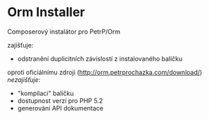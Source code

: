 
Orm Installer
=============

Composerový instalátor pro PetrP/Orm

zajišťuje:
- odstranění duplicitních závislostí z instalovaného balíčku

oproti oficiálnímu zdroji (http://orm.petrprochazka.com/download/) *nezajišťuje*:
- "kompilaci" balíčku
- dostupnost verzí pro PHP 5.2
- generování API dokumentace
